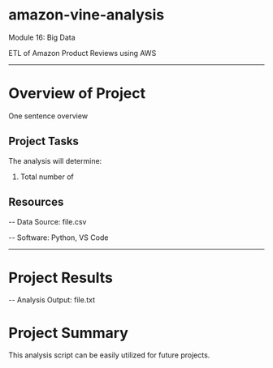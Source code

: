 # amazon-vine-analysis
Module 16: Big Data

ETL of Amazon Product Reviews using AWS


------------------------------
# Overview of Project
One sentence overview 

## Project Tasks
The analysis will determine:

1. Total number of

## Resources
-- Data Source: file.csv

-- Software: Python, VS Code


-------------------------------


# Project Results
-- Analysis Output: file.txt


>
>

# Project Summary

This analysis script can be easily utilized for future projects.
